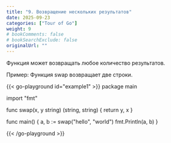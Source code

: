```yaml
---
title: "9. Возвращение нескольких результатов"
date: 2025-09-23
categories: ["Tour of Go"]
weight: 9
# bookComments: false
# bookSearchExclude: false
originalUrl: ""
---
```


Функция может возвращать любое количество результатов.

Пример: Функция swap возвращает две строки.


{{< go-playground id="example1" >}}
package main

import "fmt"

func swap(x, y string) (string, string) {
    return y, x
}

func main() {
    a, b := swap("hello", "world")
    fmt.Println(a, b)
}




{{< /go-playground >}} 